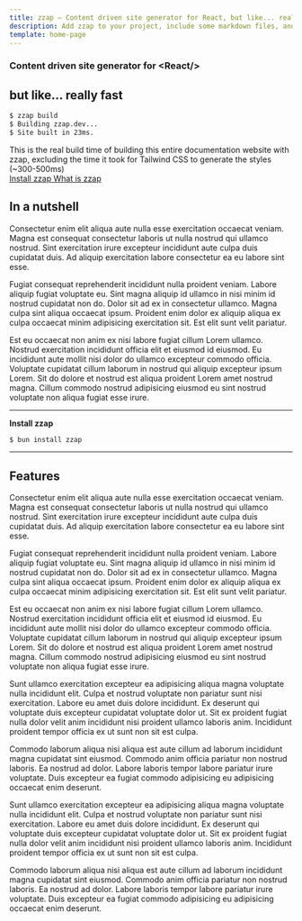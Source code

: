 ```yaml
---
title: zzap — Content driven site generator for React, but like... really fast
description: Add zzap to your project, include some markdown files, and trust zzap to build your site in milliseconds.
template: home-page
---
```


<div
  class="tw-mb-16 tw-flex tw-flex-col tw-items-center tw-justify-center tw-gap-6"
>
  <h3 class="tw-m-0 tw-text-[20pt] tw-text-center">Content driven site generator for &lt;React/&gt;</h3>
  <h2
    class="tw-m-0  tw-text-center tw-text-[50pt] tw-font-extrabold tw-leading-none"
  >
    but like...
    <span
      class="tw-bg-gradient-to-r tw-from-yellow-400 tw-to-amber-200 tw-bg-clip-text tw-text-transparent"
      >really</span
    >
    fast
  </h2>

<div class="[&_*]:tw-m-0">

```sh
$ zzap build
$ Building zzap.dev...
$ Site built in 23ms.
```

</div>

  <span class="tw-text-sm tw-text-center tw-w-8/12 ">
    This is the real build time of building this entire documentation website
    with zzap, excluding the time it took for Tailwind CSS to generate the
    styles (~300-500ms)
  </span>

  <div class="tw-flex tw-gap-4">
    <a href="/docs/installation" class="tw-flex" role="button">
      Install zzap
    </a>
    <a href="/docs" class="tw-flex contrast outline" role="button">
      What is zzap
    </a>
  </div>
</div>

<div class="tw-container tw-max-w-[960px] tw-mx-auto">

## In a nutshell

Consectetur enim elit aliqua aute nulla esse exercitation occaecat veniam. Magna est consequat consectetur laboris ut nulla nostrud qui ullamco nostrud. Sint exercitation irure excepteur incididunt aute culpa duis cupidatat duis. Ad aliquip exercitation labore consectetur ea eu labore sint esse.

Fugiat consequat reprehenderit incididunt nulla proident veniam. Labore aliquip fugiat voluptate eu. Sint magna aliquip id ullamco in nisi minim id nostrud cupidatat non do. Dolor sit ad ex in consectetur ullamco. Magna culpa sint aliqua occaecat ipsum. Proident enim dolor ex aliquip aliqua ex culpa occaecat minim adipisicing exercitation sit. Est elit sunt velit pariatur.

Est eu occaecat non anim ex nisi labore fugiat cillum Lorem ullamco. Nostrud exercitation incididunt officia elit et eiusmod id eiusmod. Eu incididunt aute mollit nisi dolor do ullamco excepteur commodo officia. Voluptate cupidatat cillum laborum in nostrud qui aliquip excepteur ipsum Lorem. Sit do dolore et nostrud est aliqua proident Lorem amet nostrud magna. Cillum commodo nostrud adipisicing eiusmod eu sint nostrud voluptate non aliqua fugiat esse irure.

---

**Install zzap**

```sh
$ bun install zzap
```

---

## Features

Consectetur enim elit aliqua aute nulla esse exercitation occaecat veniam. Magna est consequat consectetur laboris ut nulla nostrud qui ullamco nostrud. Sint exercitation irure excepteur incididunt aute culpa duis cupidatat duis. Ad aliquip exercitation labore consectetur ea eu labore sint esse.

Fugiat consequat reprehenderit incididunt nulla proident veniam. Labore aliquip fugiat voluptate eu. Sint magna aliquip id ullamco in nisi minim id nostrud cupidatat non do. Dolor sit ad ex in consectetur ullamco. Magna culpa sint aliqua occaecat ipsum. Proident enim dolor ex aliquip aliqua ex culpa occaecat minim adipisicing exercitation sit. Est elit sunt velit pariatur.

Est eu occaecat non anim ex nisi labore fugiat cillum Lorem ullamco. Nostrud exercitation incididunt officia elit et eiusmod id eiusmod. Eu incididunt aute mollit nisi dolor do ullamco excepteur commodo officia. Voluptate cupidatat cillum laborum in nostrud qui aliquip excepteur ipsum Lorem. Sit do dolore et nostrud est aliqua proident Lorem amet nostrud magna. Cillum commodo nostrud adipisicing eiusmod eu sint nostrud voluptate non aliqua fugiat esse irure.

Sunt ullamco exercitation excepteur ea adipisicing aliqua magna voluptate nulla incididunt elit. Culpa et nostrud voluptate non pariatur sunt nisi exercitation. Labore eu amet duis dolore incididunt. Ex deserunt qui voluptate duis excepteur cupidatat voluptate dolor ut. Sit ex proident fugiat nulla dolor velit anim incididunt nisi proident ullamco laboris anim. Incididunt proident tempor officia ex ut sunt non sit est culpa.

Commodo laborum aliqua nisi aliqua est aute cillum ad laborum incididunt magna cupidatat sint eiusmod. Commodo anim officia pariatur non nostrud laboris. Ea nostrud ad dolor. Labore laboris tempor labore pariatur irure voluptate. Duis excepteur ea fugiat commodo adipisicing eu adipisicing occaecat enim deserunt.

Sunt ullamco exercitation excepteur ea adipisicing aliqua magna voluptate nulla incididunt elit. Culpa et nostrud voluptate non pariatur sunt nisi exercitation. Labore eu amet duis dolore incididunt. Ex deserunt qui voluptate duis excepteur cupidatat voluptate dolor ut. Sit ex proident fugiat nulla dolor velit anim incididunt nisi proident ullamco laboris anim. Incididunt proident tempor officia ex ut sunt non sit est culpa.

Commodo laborum aliqua nisi aliqua est aute cillum ad laborum incididunt magna cupidatat sint eiusmod. Commodo anim officia pariatur non nostrud laboris. Ea nostrud ad dolor. Labore laboris tempor labore pariatur irure voluptate. Duis excepteur ea fugiat commodo adipisicing eu adipisicing occaecat enim deserunt.

</div>
